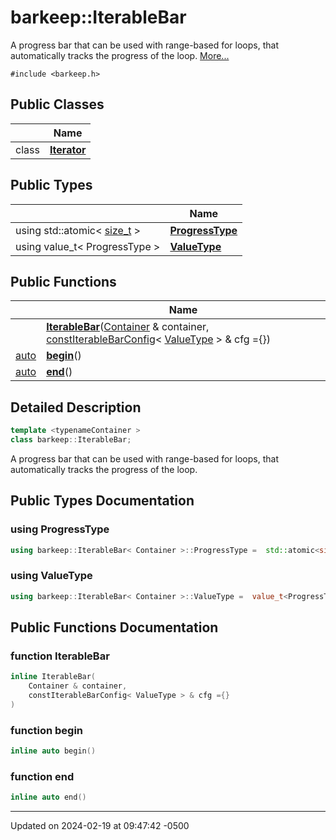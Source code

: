 # barkeep::IterableBar


A progress bar that can be used with range-based for loops, that automatically tracks the progress of the loop.  [More...](#detailed-description)


`#include <barkeep.h>`

## Public Classes

<span class="api-table">

|                | Name           |
| -------------- | -------------- |
| class | **[Iterator](api/Classes/classbarkeep_1_1_iterable_bar_1_1_iterator.md)**  |


</span>

## Public Types

<span class="api-table">

|                | Name           |
| -------------- | -------------- |
| using std::atomic< [size_t](api/Classes/classbarkeep_1_1_counter.md) > | **[ProgressType](api/Classes/classbarkeep_1_1_iterable_bar.md#using-progresstype)**  |
| using value_t< ProgressType > | **[ValueType](api/Classes/classbarkeep_1_1_iterable_bar.md#using-valuetype)**  |


</span>

## Public Functions

<span class="api-table">

|                | Name           |
| -------------- | -------------- |
| | **[IterableBar](api/Classes/classbarkeep_1_1_iterable_bar.md#function-iterablebar)**([Container](api/Classes/classbarkeep_1_1_counter.md) & container, [const](api/Classes/classbarkeep_1_1_counter.md)[IterableBarConfig](api/Classes/structbarkeep_1_1_iterable_bar_config.md)< [ValueType](api/Classes/classbarkeep_1_1_counter.md) > & cfg ={}) |
| [auto](api/Classes/classbarkeep_1_1_counter.md) | **[begin](api/Classes/classbarkeep_1_1_iterable_bar.md#function-begin)**() |
| [auto](api/Classes/classbarkeep_1_1_counter.md) | **[end](api/Classes/classbarkeep_1_1_iterable_bar.md#function-end)**() |


</span>

## Detailed Description

```cpp
template <typenameContainer >
class barkeep::IterableBar;
```

A progress bar that can be used with range-based for loops, that automatically tracks the progress of the loop. 
## Public Types Documentation

### using ProgressType

```cpp
using barkeep::IterableBar< Container >::ProgressType =  std::atomic<size_t>;
```


### using ValueType

```cpp
using barkeep::IterableBar< Container >::ValueType =  value_t<ProgressType>;
```


## Public Functions Documentation

### function IterableBar

```cpp
inline IterableBar(
    Container & container,
    constIterableBarConfig< ValueType > & cfg ={}
)
```


### function begin

```cpp
inline auto begin()
```


### function end

```cpp
inline auto end()
```


-------------------------------

Updated on 2024-02-19 at 09:47:42 -0500
